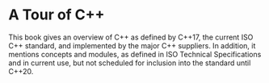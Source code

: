 # A Tour of C++

This book gives an overview of C++ as defined by C++17, the current ISO C++ standard, and implemented by the major C++ suppliers. In addition, it mentions concepts and modules, as defined in ISO Technical Specifications and in current use, but not scheduled for inclusion into the standard until C++20.
